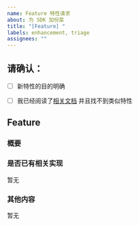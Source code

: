 ```yaml
---
name: Feature 特性请求
about: 为 SDK 加份菜
title: "[Feature] "
labels: enhancement, triage
assignees: ""
---
```


## 请确认：
<!-- 确认后，请将方括号的空格替换为 x -->
* [ ] 新特性的目的明确
* [ ] 我已经阅读了[相关文档](https://satori.js.org/zh-CN/) 并且找不到类似特性


## Feature
### 概要
<!-- 这个新特性的功能 -->


### 是否已有相关实现
<!-- 若有, 请在此处贴出 -->
暂无


### 其他内容
<!-- 你认为有用的其他信息 -->
暂无
